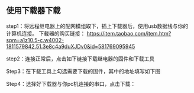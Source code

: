 ## 使用下载器下载

step1：将远程继电器上的配网模组取下，插上下载器后，使用usb数据线与你的计算机连接。
下载器的购买链接：
https://item.taobao.com/item.htm?spm=a1z10.5-c.w4002-1811579842.51.3e8c4a9duXJDv0&id=581769095945

step2：连接正常后，点击如下链接下载继电器的固件和下载工具



Step3：在下载工具上勾选需要下载的固件，其中的地址填写如下图




Step4：选择好下载器与你pc机连接的串口，点击下载：








